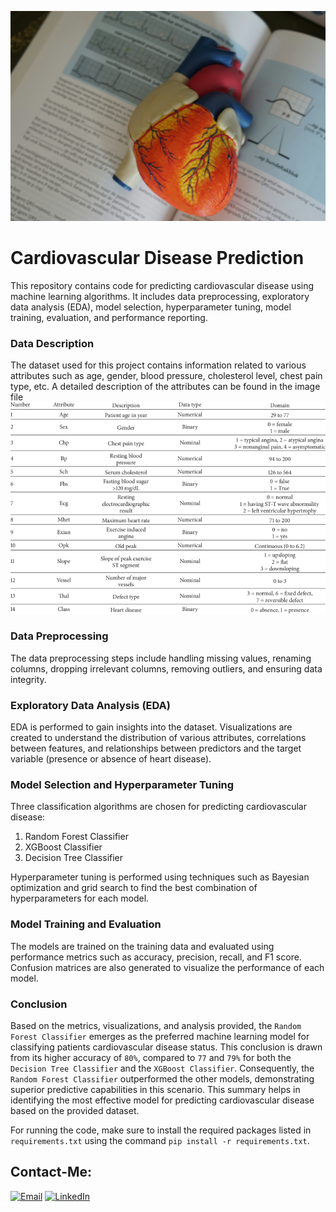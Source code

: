![Heart](img/cardiovascular.jpg)

# Cardiovascular Disease Prediction

This repository contains code for predicting cardiovascular disease using machine learning algorithms. It includes data preprocessing, exploratory data analysis (EDA), model selection, hyperparameter tuning, model training, evaluation, and performance reporting.

### Data Description

The dataset used for this project contains information related to various attributes such as age, gender, blood pressure, cholesterol level, chest pain type, etc. A detailed description of the attributes can be found in the image file 
![Attribute Information](img/attribute_information.png)

### Data Preprocessing

The data preprocessing steps include handling missing values, renaming columns, dropping irrelevant columns, removing outliers, and ensuring data integrity.

### Exploratory Data Analysis (EDA)

EDA is performed to gain insights into the dataset. Visualizations are created to understand the distribution of various attributes, correlations between features, and relationships between predictors and the target variable (presence or absence of heart disease).

### Model Selection and Hyperparameter Tuning

Three classification algorithms are chosen for predicting cardiovascular disease:
1. Random Forest Classifier
2. XGBoost Classifier
3. Decision Tree Classifier

Hyperparameter tuning is performed using techniques such as Bayesian optimization and grid search to find the best combination of hyperparameters for each model.

### Model Training and Evaluation

The models are trained on the training data and evaluated using performance metrics such as accuracy, precision, recall, and F1 score. Confusion matrices are also generated to visualize the performance of each model.

### Conclusion

Based on the metrics, visualizations, and analysis provided, the `Random Forest Classifier` emerges as the preferred machine learning model for classifying patients cardiovascular disease status. This conclusion is drawn from its higher accuracy of `80%`, compared to `77` and `79%` for both the `Decision Tree Classifier` and the `XGBoost Classifier`. Consequently, the `Random Forest Classifier` outperformed the other models, demonstrating superior predictive capabilities in this scenario. This summary helps in identifying the most effective model for predicting cardiovascular disease based on the provided dataset.

For running the code, make sure to install the required packages listed in `requirements.txt` using the command `pip install -r requirements.txt`.

## Contact-Me:
[![Email](https://img.shields.io/badge/Gmail-D14836?style=for-the-badge&logo=gmail&logoColor=white)](mailto:ikennaanyawuike@gmail.com)
[![LinkedIn](https://img.shields.io/badge/LinkedIn-0077B5?style=for-the-badge&logo=linkedin&logoColor=white)](https://www.linkedin.com/in/anyawuike-ikenna)
